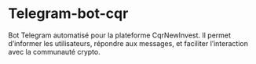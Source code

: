 # Telegram-bot-cqr
Bot Telegram automatisé pour la plateforme CqrNewInvest. Il permet d’informer les utilisateurs, répondre aux messages, et faciliter l’interaction avec la communauté crypto.
